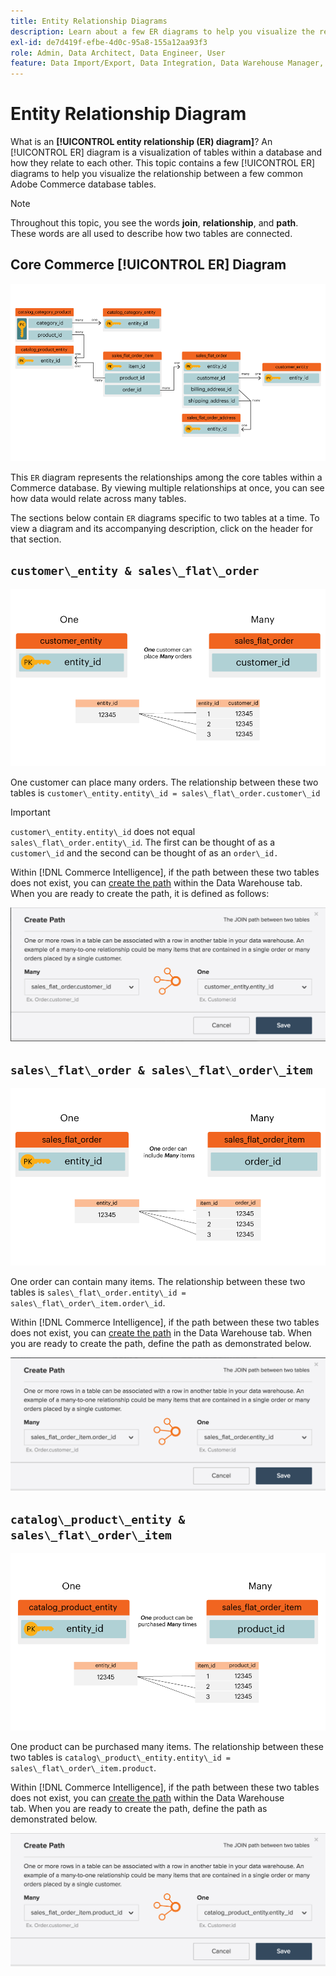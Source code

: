 ```yaml
---
title: Entity Relationship Diagrams
description: Learn about a few ER diagrams to help you visualize the relationship between a handful of common Commerce database tables.
exl-id: de7d419f-efbe-4d0c-95a8-155a12aa93f3
role: Admin, Data Architect, Data Engineer, User
feature: Data Import/Export, Data Integration, Data Warehouse Manager, Commerce Tables
---
```

# Entity Relationship Diagram

What is an **[!UICONTROL entity relationship (ER) diagram]**? An [!UICONTROL ER] diagram is a visualization of tables within a database and how they relate to each other. This topic contains a few [!UICONTROL ER] diagrams to help you visualize the relationship between a few common Adobe Commerce database tables.

>[!NOTE]
>
>Throughout this topic, you see the words **join**, **relationship**, and **path**. These words are all used to describe how two tables are connected.

## Core Commerce [!UICONTROL ER] Diagram

![4_DB_Chart](../../assets/4_DB_Chart.png)

This `ER` diagram represents the relationships among the core tables within a Commerce database. By viewing multiple relationships at once, you can see how data would relate across many tables.

The sections below contain `ER` diagrams specific to two tables at a time. To view a diagram and its accompanying description, click on the header for that section.

## `customer\_entity & sales\_flat\_order`

![One Customer Many Orders](../../assets/2_OneCustomerManyOrders.png)

One customer can place many orders. The relationship between these two tables is `customer\_entity.entity\_id = sales\_flat\_order.customer\_id`

>[!IMPORTANT]
>
>`customer\_entity.entity\_id` does not equal `sales\_flat\_order.entity\_id`. The first can be thought of as a `customer\_id` and the second can be thought of as an `order\_id.` 

Within [!DNL Commerce Intelligence], if the path between these two tables does not exist, you can [create the path](../data-warehouse-mgr/create-paths-calc-columns.md) within the Data Warehouse tab. When you are ready to create the path, it is defined as follows:

![Entity relationship diagram showing path from sales_flat_order to customer_entity](../../assets/SFO___CE_path.png)

## `sales\_flat\_order & sales\_flat\_order\_item`

![1_OneOrderManyItems](../../assets/1_OneOrderManyItems.png)

One order can contain many items. The relationship between these two tables is `sales\_flat\_order.entity\_id = sales\_flat\_order\_item.order\_id`.

Within [!DNL Commerce Intelligence], if the path between these two tables does not exist, you can [create the path](../data-warehouse-mgr/create-paths-calc-columns.md) in the Data Warehouse tab. When you are ready to create the path, define the path as demonstrated below.

![Entity relationship diagram showing path from sales_flat_order_item to sales_flat_order](../../assets/SFOI___SFO_path.png)

## `catalog\_product\_entity & sales\_flat\_order\_item`

![3_OneProductManyTimes](../../assets/3_OneProductManyTimes.png)

One product can be purchased many items. The relationship between these two tables is `catalog\_product\_entity.entity\_id = sales\_flat\_order\_item.product`.

Within [!DNL Commerce Intelligence], if the path between these two tables does not exist, you can [create the path](../data-warehouse-mgr/create-paths-calc-columns.md) within the Data Warehouse tab. When you are ready to create the path, define the path as demonstrated below.

![Entity relationship diagram showing path from sales_flat_order_item to catalog_product_entity](../../assets/SFOI___CPE_path.png)
